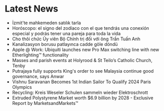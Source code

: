 # Latest News
-  İzmit'te mahkemeden satılık tarla
-  Horóscopo: el signo del zodíaco con el que tendrás una conexión especial y podrás tener una pareja para toda la vida
-  Cho thôi chức Ủy viên Bộ Chính trị đối với ông Trần Tuấn Anh
-  Kanalizasyon borusu patlayınca cadde göle döndü
-  Apple @ Work: Ubiquiti launches new Pro Max switching line with new Etherlighting™ functionality
-  Masses and parish events at Holyrood & St Teilo’s Catholic Church, Tenby
-  Putrajaya fully supports King's order to see Malaysia continue good governance, says Anwar
-  Vishnu Saravanan Becomes 1st Indian Sailor To Qualify 2024 Paris Olympics
-  Recycling: Kreis Weseler Schulen sammeln wieder Elektroschrott
-  Extruded Polystyrene Market worth $6.9 billion by 2028 - Exclusive Report by MarketsandMarkets™
